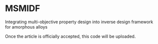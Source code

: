 # MSMIDF
Integrating multi-objective property design into inverse design framework for amorphous alloys

Once the article is officially accepted, this code will be uploaded.
